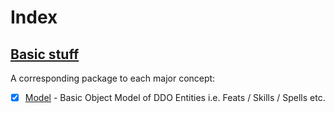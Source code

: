 # Index

## [Basic stuff](- "Categories")
A corresponding package to each major concept:

* [x] [Model](aos/ddo/model/Model.md "c:run") - Basic Object Model of DDO Entities
i.e. Feats / Skills / Spells etc.